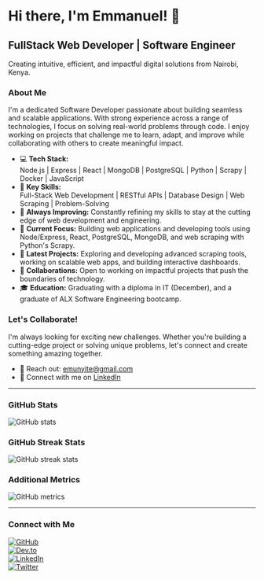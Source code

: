 # Hi there, I'm Emmanuel! 👋  
## FullStack Web Developer | Software Engineer  
Creating intuitive, efficient, and impactful digital solutions from Nairobi, Kenya.

### About Me  
I'm a dedicated Software Developer passionate about building seamless and scalable applications. With strong experience across a range of technologies, I focus on solving real-world problems through code. I enjoy working on projects that challenge me to learn, adapt, and improve while collaborating with others to create meaningful impact.

- 💻 **Tech Stack:**  
  Node.js | Express | React | MongoDB | PostgreSQL | Python | Scrapy | Docker | JavaScript  
- 🔧 **Key Skills:**  
  Full-Stack Web Development | RESTful APIs | Database Design | Web Scraping | Problem-Solving  
- 🌱 **Always Improving:** Constantly refining my skills to stay at the cutting edge of web development and engineering.
- 💼 **Current Focus:** Building web applications and developing tools using Node/Express, React, PostgreSQL, MongoDB, and web scraping with Python's Scrapy.
- 🚀 **Latest Projects:** Exploring and developing advanced scraping tools, working on scalable web apps, and building interactive dashboards.  
- 🤝 **Collaborations:** Open to working on impactful projects that push the boundaries of technology.
- 🎓 **Education:** Graduating with a diploma in IT (December), and a graduate of ALX Software Engineering bootcamp.

### Let's Collaborate!  
I'm always looking for exciting new challenges. Whether you're building a cutting-edge project or solving unique problems, let's connect and create something amazing together.

- 📧 Reach out: emunyite@gmail.com  
- 💼 Connect with me on [LinkedIn](https://www.linkedin.com/in/munyite)  

---

### GitHub Stats  
![GitHub stats](https://github-readme-stats.vercel.app/api?username=munyite001&show_icons=true&theme=radical)

### GitHub Streak Stats  
![GitHub streak stats](https://github-readme-streak-stats.herokuapp.com/?user=munyite001&theme=radical)

### Additional Metrics  
![GitHub metrics](https://metrics.lecoq.io/munyite001)

---

### Connect with Me  
[![GitHub](https://img.shields.io/badge/-GitHub-black?style=flat-square&logo=github)](https://github.com/munyite001)  
[![Dev.to](https://img.shields.io/badge/-Dev.to-black?style=flat-square&logo=dev-dot-to)](https://dev.to/munyite001)  
[![LinkedIn](https://img.shields.io/badge/-LinkedIn-black?style=flat-square&logo=linkedin)](https://www.linkedin.com/in/munyite)  
[![Twitter](https://img.shields.io/badge/-Twitter-black?style=flat-square&logo=twitter)](https://twitter.com/emunyite)
